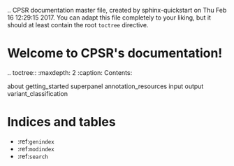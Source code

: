.. CPSR documentation master file, created by
   sphinx-quickstart on Thu Feb 16 12:29:15 2017.
   You can adapt this file completely to your liking, but it should at least
   contain the root `toctree` directive.

Welcome to CPSR's documentation!
===========================================

.. toctree::
   :maxdepth: 2
   :caption: Contents:

   about
   getting_started
   superpanel
   annotation_resources
   input
   output
      variant_classification

Indices and tables
==================

* :ref:`genindex`
* :ref:`modindex`
* :ref:`search`

